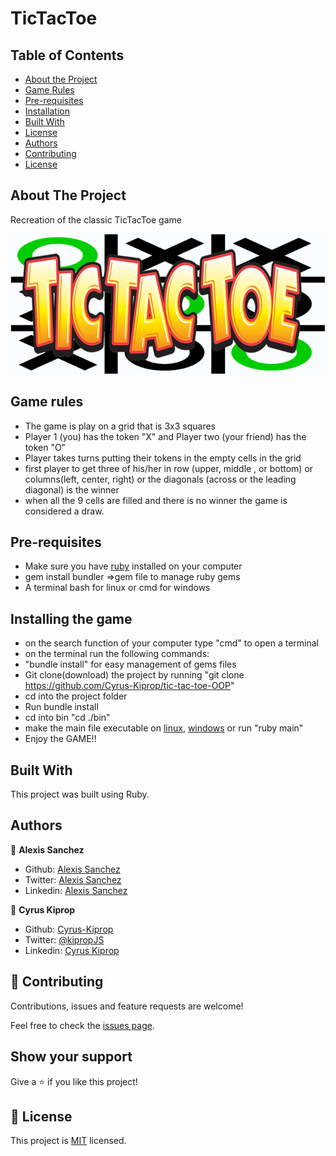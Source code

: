 # TicTacToe
<!-- TABLE OF CONTENTS -->
## Table of Contents

* [About the Project](#about-the-project)
* [Game Rules](#Game-rules)
* [Pre-requisites](#Pre-requisites)
* [Installation](#Installing-the-game)
* [Built With](#built-with)
* [License](#license)
* [Authors](#Authors)
* [Contributing](#Contributing)
* [License](#License)



<!-- ABOUT THE PROJECT -->
## About The Project

Recreation of the classic TicTacToe game

![screenshot](./assets/tic-tac-toe.png)
 
## Game rules
 - The game is play on a grid that is 3x3 squares
 - Player 1 (you) has the token "X" and Player two (your friend) has the token "O"
 - Player takes turns putting their tokens in the empty cells in the grid
 - first player to get three of his/her in row (upper, middle , or bottom) or columns(left, center, right) or the diagonals (across or the leading diagonal) is the winner
 - when all the 9 cells are filled and there is no winner the game is considered a draw.

## Pre-requisites
- Make sure you have [ruby](https://rubyinstaller.org) installed 
on your computer
- gem install bundler =>gem file to manage ruby gems
- A terminal bash for linux or cmd for windows

 ## Installing the game
- on the search function of your computer type "cmd" to open a terminal
- on the terminal run the following commands: 
-   "bundle install" for easy management of gems files
- Git clone(download) the project by running "git clone https://github.com/Cyrus-Kiprop/tic-tac-toe-OOP"
- cd into the project folder
- Run bundle install
- cd into bin "cd ./bin"
- make the main file executable on [linux](https://commandercoriander.net/blog/2013/02/16/making-a-ruby-script-executable/), [windows](https://stackoverflow.com/questions/1422380/how-to-i-launch-a-ruby-script-from-the-command-line-by-just-its-name)  or run "ruby main"
- Enjoy the GAME!!


## Built With
This project was built using Ruby. 


## Authors

👤 **Alexis Sanchez**

- Github: [Alexis Sanchez](https://github.com/Psiale)
- Twitter: [Alexis Sanchez](https://twitter.com/TFH_)
- Linkedin: [Alexis Sanchez](https://www.linkedin.com/in/alexis-gabriel-sánchez-cárcamo-264ba7194/)

👤 **Cyrus Kiprop**

- Github: [Cyrus-Kiprop](https://github.com/Cyrus-Kiprop)
- Twitter: [@kipropJS](https://twitter.com/kipropJS)
- Linkedin: [Cyrus Kiprop](https://www.linkedin.com/in/cyrus-kiprop-ba7320120/)


## 🤝 Contributing

Contributions, issues and feature requests are welcome!

Feel free to check the [issues page](https://github.com/Cyrus-Kiprop/tic-tac-toe-OOP/issues).

## Show your support

Give a ⭐️ if you like this project!

## 📝 License

This project is [MIT](lic.url) licensed.

